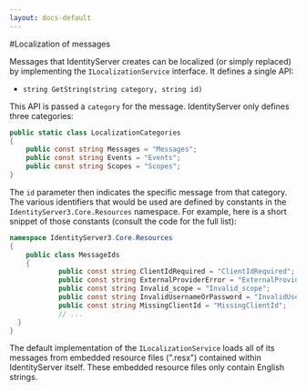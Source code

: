 ```yaml
---
layout: docs-default
---
```


#Localization of messages

Messages that IdentityServer creates can be localized (or simply replaced) by implementing the `ILocalizationService` interface. It defines a single API:

* `string GetString(string category, string id)`

This API is passed a `category` for the message. IdentityServer only defines three categories:

```csharp
public static class LocalizationCategories
{
    public const string Messages = "Messages";
    public const string Events = "Events";
    public const string Scopes = "Scopes";
}
```

The `id` parameter then indicates the specific message from that category. The various identifiers that would be used are defined by constants in the `IdentityServer3.Core.Resources` namespace. For example, here is a short snippet of those constants (consult the code for the full list):

```csharp
namespace IdentityServer3.Core.Resources
{
	public class MessageIds
	{
			public const string ClientIdRequired = "ClientIdRequired";
			public const string ExternalProviderError = "ExternalProviderError";
			public const string Invalid_scope = "Invalid_scope";
			public const string InvalidUsernameOrPassword = "InvalidUsernameOrPassword";
			public const string MissingClientId = "MissingClientId";
			// ...
  }
}
```

The default implementation of the `ILocalizationService` loads all of its messages from embedded resource files (".resx") contained within IdentityServer itself. These embedded resource files only contain English strings.
